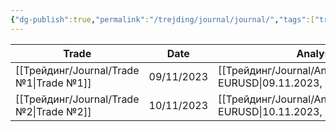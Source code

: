 ```yaml
---
{"dg-publish":true,"permalink":"/trejding/journal/journal/","tags":["trading"]}
---
```


| Trade                                      | Date       | Analysis                                                                | Rate | Win   | Risk | Time | RR  | Percent |
| ------------------------------------------ | ---------- | ----------------------------------------------------------------------- | ---- | ----- | ---- | ---- | --- | ------- |
| [[Трейдинг/Journal/Trade №1\|Trade №1]] | 09/11/2023 | [[Трейдинг/Journal/Analysis/09.11.2023, EURUSD\|09.11.2023, EURUSD]] | ⭐⭐⭐⭐ | false | 1    | LOkz | -1  | -1 %    |
| [[Трейдинг/Journal/Trade №2\|Trade №2]] | 10/11/2023 | [[Трейдинг/Journal/Analysis/10.11.2023, EURUSD\|10.11.2023, EURUSD]] | ⭐⭐⭐⭐ | true  | 0.5  | LOkz | 2.1 | 1 %     |
